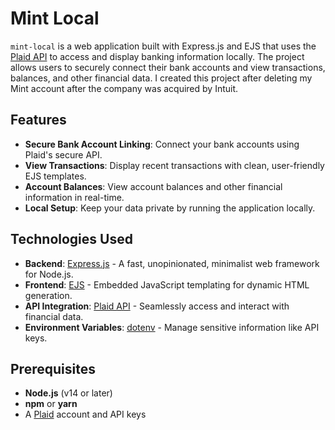 # Mint Local

`mint-local` is a web application built with Express.js and EJS that uses the [Plaid API](https://plaid.com/) to access and display banking information locally. The project allows users to securely connect their bank accounts and view transactions, balances, and other financial data. I created this project after deleting my Mint account after the company was acquired by Intuit. 

## Features

- **Secure Bank Account Linking**: Connect your bank accounts using Plaid's secure API.
- **View Transactions**: Display recent transactions with clean, user-friendly EJS templates.
- **Account Balances**: View account balances and other financial information in real-time.
- **Local Setup**: Keep your data private by running the application locally.

## Technologies Used

- **Backend**: [Express.js](https://expressjs.com/) - A fast, unopinionated, minimalist web framework for Node.js.
- **Frontend**: [EJS](https://ejs.co/) - Embedded JavaScript templating for dynamic HTML generation.
- **API Integration**: [Plaid API](https://plaid.com/) - Seamlessly access and interact with financial data.
- **Environment Variables**: [dotenv](https://www.npmjs.com/package/dotenv) - Manage sensitive information like API keys.

## Prerequisites

- **Node.js** (v14 or later)
- **npm** or **yarn**
- A [Plaid](https://plaid.com/) account and API keys
